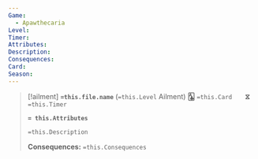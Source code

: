 ```yaml
---
Game:
  - Apawthecaria
Level: 
Timer: 
Attributes: 
Description: 
Consequences: 
Card: 
Season:
---
```


> [!ailment] **`=this.file.name`**  (`=this.Level` Ailment) 
> **🃑** `=this.Card` ` ` ` ` **⧖** `=this.Timer`
> 
> **`= this.Attributes`**
> 
> `=this.Description`
> 
> **Consequences:** `=this.Consequences`

